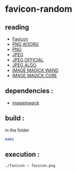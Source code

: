 # favicon-random

## reading   

- [Favicon](https://fr.wikipedia.org/wiki/Favicon)
- [PNG W3ORG](https://www.w3.org/TR/PNG/)
- [PNG](https://fr.wikipedia.org/wiki/Portable_Network_Graphics)
- [JPEG](https://fr.wikipedia.org/wiki/JPEG)
- [JPEG OFFICIAL](https://jpeg.org/jpeg/)
- [JPEG ALGO](https://www.freecodecamp.org/news/how-jpg-works-a4dbd2316f35/)
- [IMAGE MAGICK WAND](https://imagemagick.org/script/magick-wand.php)
- [IMAGE MAGICK CORE](https://imagemagick.org/api/MagickCore/index.html)

## dependencies :

- [imagemagick](https://imagemagick.org/script/index.php)

## build :

in the folder
```sh
make
```

## execution :

```sh
./favicon > favicon.png
```
